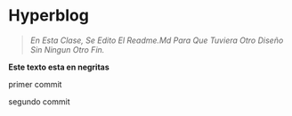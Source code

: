 # Hyperblog

> *En Esta Clase, Se Edito El Readme.Md Para Que Tuviera Otro Diseño Sin Ningun Otro Fin.*

**Este texto esta en negritas**

primer commit

segundo commit
